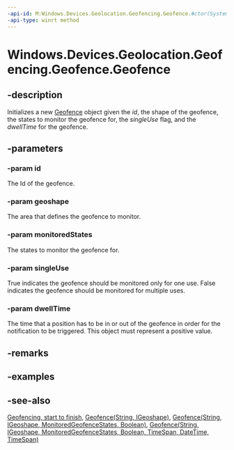 ----api-id: M:Windows.Devices.Geolocation.Geofencing.Geofence.#ctor(System.String,Windows.Devices.Geolocation.IGeoshape,Windows.Devices.Geolocation.Geofencing.MonitoredGeofenceStates,System.Boolean,Windows.Foundation.TimeSpan)
-api-type: winrt method
---<!-- Method syntaxpublic Geofence(System.String id, Windows.Devices.Geolocation.IGeoshape geoshape, Windows.Devices.Geolocation.Geofencing.MonitoredGeofenceStates monitoredStates, System.Boolean singleUse, Windows.Foundation.TimeSpan dwellTime)--># Windows.Devices.Geolocation.Geofencing.Geofence.Geofence## -descriptionInitializes a new [Geofence](geofence.md) object given the *id*, the shape of the geofence, the states to monitor the geofence for, the *singleUse* flag, and the *dwellTime* for the geofence.## -parameters### -param idThe Id of the geofence.### -param geoshapeThe area that defines the geofence to monitor.### -param monitoredStatesThe states to monitor the geofence for.### -param singleUseTrue indicates the geofence should be monitored only for one use. False indicates the geofence should be monitored for multiple uses.### -param dwellTimeThe time that a position has to be in or out of the geofence in order for the notification to be triggered. This object must represent a positive value.## -remarks## -examples## -see-also[Geofencing, start to finish](http://msdn.microsoft.com/library/eee6b589-2eab-4279-ac61-22bfa5e06d8e), [Geofence(String, IGeoshape)](geofence_geofence_161909132.md), [Geofence(String, IGeoshape, MonitoredGeofenceStates, Boolean)](geofence_geofence_1541426940.md), [Geofence(String, IGeoshape, MonitoredGeofenceStates, Boolean, TimeSpan, DateTime, TimeSpan)](geofence_geofence_1118020828.md)